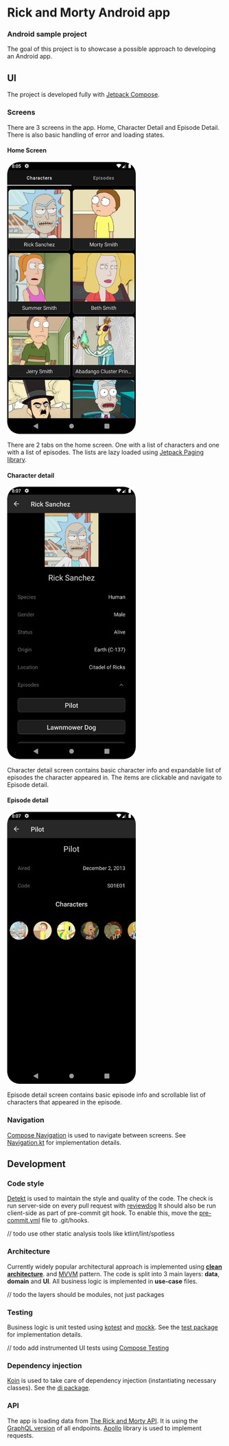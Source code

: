 # Rick and Morty Android app
### Android sample project
The goal of this project is to showcase a possible approach to developing an Android app.
## UI
The project is developed fully with [Jetpack Compose](https://developer.android.com/jetpack/compose).
### Screens
There are 3 screens in the app. Home, Character Detail and Episode Detail. There is also basic handling of error and loading states.
#### Home Screen
<img src = "https://github.com/minarja1/RickAndMorty/blob/develop/screenshots/Screenshot_20230409_200613.png?raw=true" width = 300px/>

There are 2 tabs on the home screen. One with a list of characters and one with a list of episodes. The lists are lazy loaded using [Jetpack Paging library](https://developer.android.com/jetpack/androidx/releases/paging).
#### Character detail
<img src = "https://github.com/minarja1/RickAndMorty/blob/develop/screenshots/Screenshot_20230409_200731.png?raw=true" width = 300px/>

Character detail screen contains basic character info and expandable list of episodes the character appeared in. The items are clickable and navigate to Episode detail.
#### Episode detail
<img src = "https://github.com/minarja1/RickAndMorty/blob/develop/screenshots/Screenshot_20230409_200740.png?raw=true" width = 300px/>

Episode detail screen contains basic episode info and scrollable list of characters that appeared in the episode.

### Navigation
[Compose Navigation](https://developer.android.com/jetpack/compose/navigation) is used to navigate between screens. See [Navigation.kt](https://github.com/minarja1/RickAndMorty/blob/develop/app/src/main/java/cz/minarik/rickandmorty/navigation/Navigation.kt) for implementation details.

## Development
### Code style
[Detekt](https://detekt.dev/) is used to maintain the style and quality of the code.  The check is run server-side on every pull request with [reviewdog](https://github.com/alaegin/Detekt-Action)  It should also be run client-side as part of pre-commit git hook. To enable this, move the [pre-commit.yml](https://github.com/minarja1/RickAndMorty/blob/develop/config/git/pre-commit) file to .git/hooks.

// todo use other static analysis tools like ktlint/lint/spotless
### Architecture
Currently widely popular architectural approach is implemented using **[clean architecture](https://developer.android.com/topic/architecture)**. and [MVVM](https://en.wikipedia.org/wiki/Model%E2%80%93view%E2%80%93viewmodel) pattern. The code is split into 3 main layers: **data**, **domain** and **UI**. All business logic is implemented in **use-case** files.

// todo the layers should be modules, not just packages
### Testing
Business logic is unit tested using [kotest](https://kotest.io/) and [mockk](https://mockk.io/). See the [test package](https://github.com/minarja1/RickAndMorty/tree/develop/app/src/test/java/cz/minarik/rickandmorty) for implementation details.

// todo add instrumented UI tests using [Compose Testing](https://developer.android.com/jetpack/compose/testing)
### Dependency injection
[Koin](https://insert-koin.io/) is used to take care of dependency injection (instantiating necessary classes). See the [di package](https://github.com/minarja1/RickAndMorty/tree/develop/app/src/main/java/cz/minarik/rickandmorty/di).
### API
The app is loading data from [The Rick and Morty API](https://rickandmortyapi.com/). It is using the [GraphQL version](https://rickandmortyapi.com/graphql) of all endpoints. [Apollo](https://www.apollographql.com/docs/kotlin/v2/) library is used to implement requests.
